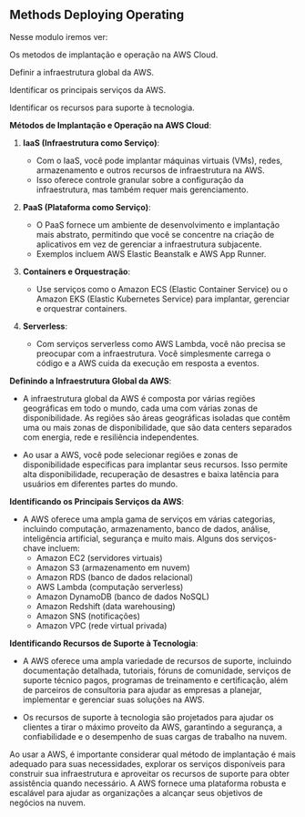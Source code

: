 ## Methods Deploying Operating

Nesse modulo iremos ver:

Os metodos de implantação e operação na AWS Cloud.

Definir a infraestrutura global da AWS.

Identificar os principais serviços da AWS.

Identificar os recursos para suporte à tecnologia.


**Métodos de Implantação e Operação na AWS Cloud**:

1. **IaaS (Infraestrutura como Serviço)**:
   - Com o IaaS, você pode implantar máquinas virtuais (VMs), redes, armazenamento e outros recursos de infraestrutura na AWS.
   - Isso oferece controle granular sobre a configuração da infraestrutura, mas também requer mais gerenciamento.

2. **PaaS (Plataforma como Serviço)**:
   - O PaaS fornece um ambiente de desenvolvimento e implantação mais abstrato, permitindo que você se concentre na criação de aplicativos em vez de gerenciar a infraestrutura subjacente.
   - Exemplos incluem AWS Elastic Beanstalk e AWS App Runner.

3. **Containers e Orquestração**:
   - Use serviços como o Amazon ECS (Elastic Container Service) ou o Amazon EKS (Elastic Kubernetes Service) para implantar, gerenciar e orquestrar containers.

4. **Serverless**:
   - Com serviços serverless como AWS Lambda, você não precisa se preocupar com a infraestrutura. Você simplesmente carrega o código e a AWS cuida da execução em resposta a eventos.

**Definindo a Infraestrutura Global da AWS**:

- A infraestrutura global da AWS é composta por várias regiões geográficas em todo o mundo, cada uma com várias zonas de disponibilidade. As regiões são áreas geográficas isoladas que contêm uma ou mais zonas de disponibilidade, que são data centers separados com energia, rede e resiliência independentes.

- Ao usar a AWS, você pode selecionar regiões e zonas de disponibilidade específicas para implantar seus recursos. Isso permite alta disponibilidade, recuperação de desastres e baixa latência para usuários em diferentes partes do mundo.

**Identificando os Principais Serviços da AWS**:

- A AWS oferece uma ampla gama de serviços em várias categorias, incluindo computação, armazenamento, banco de dados, análise, inteligência artificial, segurança e muito mais. Alguns dos serviços-chave incluem:
  - Amazon EC2 (servidores virtuais)
  - Amazon S3 (armazenamento em nuvem)
  - Amazon RDS (banco de dados relacional)
  - AWS Lambda (computação serverless)
  - Amazon DynamoDB (banco de dados NoSQL)
  - Amazon Redshift (data warehousing)
  - Amazon SNS (notificações)
  - Amazon VPC (rede virtual privada)

**Identificando Recursos de Suporte à Tecnologia**:

- A AWS oferece uma ampla variedade de recursos de suporte, incluindo documentação detalhada, tutoriais, fóruns de comunidade, serviços de suporte técnico pagos, programas de treinamento e certificação, além de parceiros de consultoria para ajudar as empresas a planejar, implementar e gerenciar suas soluções na AWS.

- Os recursos de suporte à tecnologia são projetados para ajudar os clientes a tirar o máximo proveito da AWS, garantindo a segurança, a confiabilidade e o desempenho de suas cargas de trabalho na nuvem.

Ao usar a AWS, é importante considerar qual método de implantação é mais adequado para suas necessidades, explorar os serviços disponíveis para construir sua infraestrutura e aproveitar os recursos de suporte para obter assistência quando necessário. A AWS fornece uma plataforma robusta e escalável para ajudar as organizações a alcançar seus objetivos de negócios na nuvem.